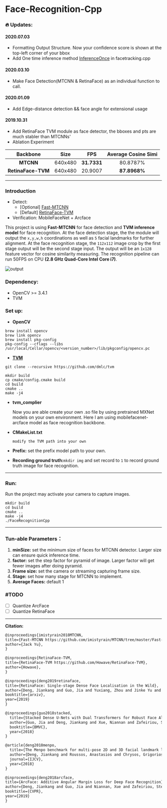 # Face-Recognition-Cpp

### :fire: Updates:

#### 2020.07.03

- Formatting Output Structure. Now your confidence score is shown at the top-left corner of your bbox
- Add One time inference method [InferenceOnce](./facetracking.cpp) in facetracking.cpp

#### 2020.03.10

- Make Face Detection(MTCNN & RetinaFace) as an individual function to call.

#### 2020.01.09

- Add Edge-distance detection && face angle for extensional usage

#### 2019.10.31

- Add RetinaFace TVM module as face detector, the bboxes and pts are much stabler than MTCNNs'
- Ablation Experiment

|      Backbone      |  Size   |     FPS     | Average Cosine Simi |
| :----------------: | :-----: | :---------: | :-----------------: |
|     **MTCNN**      | 640x480 | **31.7331** |      80.8787%       |
| **RetinaFace-TVM** | 640x480 |   20.9007   |    **87.8968%**     |



---

### Introduction

- Detect:
  - [Optional] [Fast-MTCNN](https://github.com/imistyrain/MTCNN/tree/master/Fast-MTCNN)
  - [Default] [RetinaFace-TVM](https://github.com/Howave/RetinaFace-TVM)
- Verification: MobileFaceNet + Arcface

This project is using **Fast-MTCNN** for face detection and **TVM inference model** for face recognition. At the face detection stage, the the module will output the `x,y,w,h` coordinations as well as `5` facial landmarks for further alignment. At the face recognition stage, the `112x112` image crop by the first stage output will be the second stage input. The output will be an `1x128` feature vector for cosine similarity measuring. The recognition pipeline can run 50FPS on CPU **(2.8 GHz Quad-Core Intel Core i7)**.

![output](assets/demo.gif)

### Dependency:

- OpenCV >= 3.4.1
- TVM

### Set up:

- **OpenCV**

```shell
brew install opencv
brew link opencv
brew install pkg-config
pkg-config --cflags --libs /usr/local/Cellar/opencv/<version_number>/lib/pkgconfig/opencv.pc
```

- **[TVM](https://docs.tvm.ai/install/from_source.html#python-package-installation)**

```shell
git clone --recursive https://github.com/dmlc/tvm

mkdir build
cp cmake/config.cmake build
cd build
cmake ..
make -j4
```

- **tvm_complier**

  Now you are able create your own .so file by using pretrained MXNet models on your own environment. Here I am using mobilefacenet-arcface model as face recognition backbone.

- **CMakeList.txt**

  `modify the TVM path into your own `

- **Prefix:** set the prefix model path to your own.

- **Recording ground truth:**`mkdir img` and set record to `1` to record ground truth image for face recognition.

---

### Run:

Run the project may activate your camera to capture images.

```shell
mkdir build
cd build
cmake ..
make -j4
./FaceRecognitionCpp
```

---

### **Tun-able Parameters：**

1. **minSize:** set the minimum size of faces for MTCNN detector. Larger size can ensure quick inference time.
2. **factor:** set the step factor for pyramid of image.  Larger factor will get fewer images after doing pyramid.
3. **Frame size:** set the camera or streaming capturing frame size.
4. **Stage:** set how many stage for MTCNN to implement.
5. **Average Faces:** default 1 

### #TODO

- [ ] Quantize ArcFace
- [ ] Quantize RetinaFace

---

**Citation:**

```markdown
@inproceedings{imistyrain2018MTCNN,
title={Fast-MTCNN https://github.com/imistyrain/MTCNN/tree/master/Fast-MTCNN},
author={Jack Yu},
}

@inproceedings{RetinaFace-TVM,
title={RetinaFace-TVM https://github.com/Howave/RetinaFace-TVM},
author={Howave},
}

@inproceedings{deng2019retinaface,
title={RetinaFace: Single-stage Dense Face Localisation in the Wild},
author={Deng, Jiankang and Guo, Jia and Yuxiang, Zhou and Jinke Yu and Irene Kotsia and Zafeiriou, Stefanos},
booktitle={arxiv},
year={2019}
}

@inproceedings{guo2018stacked,
  title={Stacked Dense U-Nets with Dual Transformers for Robust Face Alignment},
  author={Guo, Jia and Deng, Jiankang and Xue, Niannan and Zafeiriou, Stefanos},
  booktitle={BMVC},
  year={2018}
}

@article{deng2018menpo,
  title={The Menpo benchmark for multi-pose 2D and 3D facial landmark localisation and tracking},
  author={Deng, Jiankang and Roussos, Anastasios and Chrysos, Grigorios and Ververas, Evangelos and Kotsia, Irene and Shen, Jie and Zafeiriou, Stefanos},
  journal={IJCV},
  year={2018}
}

@inproceedings{deng2018arcface,
title={ArcFace: Additive Angular Margin Loss for Deep Face Recognition},
author={Deng, Jiankang and Guo, Jia and Niannan, Xue and Zafeiriou, Stefanos},
booktitle={CVPR},
year={2019}
}
```

